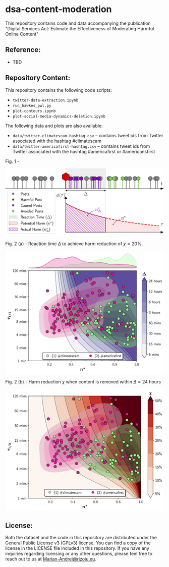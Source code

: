 # dsa-content-moderation

This repository contains code and data accompanying the publication "Digital Services Act: Estimate the Effectiveness of Moderating Harmful Online Content"

## Reference:
* TBD

## Repository Content:
This repository contains the following code scripts:
* `twitter-data-extraction.ipynb`
* `run_hawkes_pwl.py`
* `plot-contours.ipynb`
* `plot-social-media-dynamics-deletion.ipynb`

The following data and plots are also available:
* `data/twitter-climatescam-hashtag.csv` – contains tweet ids from Twitter associated with the hashtag #climatescam 
* `data/twitter-americafirst-hashtag.csv` – contains tweet ids from Twitter associated with the hashtag #americafirst or #americansfirst

Fig. 1 - 

![Plot](plots/delete-plot.png)

Fig. 2 (a) - Reaction time $\Delta$ to achieve harm reduction of $\chi=20\%$.

![Plot](plots/delta-chi20p-deletion.png)

Fig. 2 (b) - Harm reduction $\chi$ when content is removed within $\Delta=24$ hours

![Plot](plots/chi-delta24hour-deletion.png)

## License:
Both the dataset and the code in this repository are distributed under the General Public License v3 (GPLv3) license. You can find a copy of the license in the LICENSE file included in this repository. If you have any inquiries regarding licensing or any other questions, please feel free to reach out to us at Marian-Andrei@rizoiu.eu.
